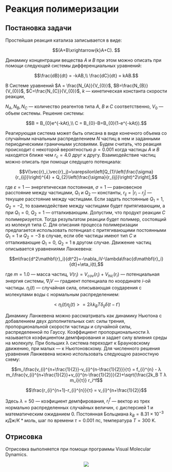 # Реакция полимеризации

## Постановка задачи

Простейшая реакция катализа записывается в виде: 
```math
(A+B\xrightarrow{k}A+C). 
```
Динамику концентрации вещества $A$ и $B$ при этом можно описать при помощи следующей системы дифференциальных уравнений:
```math
\frac{dB}{dt} = -kAB,\\
\frac{dC}{dt} = kAB.
```
В Системе уравнений $A = \frac{N_{A}}{V_{0}}$, $B=\frac{N_{B}}{V_{0}}$, $C=\frac{N_{C}}{V_{0}}$, $k$ — кинетическая константа скорости реакции, 

$N_{A}, N_{B}, N_{C}$ — количество реагентов типа $A$, $B$ и $C$ соответственно, $V_{0}$ — объем системы. 
Решение системы:
```math
B = B_{0}e^{-kAt},\\
C = B_{0}-B=B_{0}(1-e^{-kAt}).
```
Реагирующая система может быть описана в виде конечного объема со случайным начальным распределением $N$ частиц в нем и заданными периодическими граничными условиями. Будем считать, что реакция происходит с некоторой вероятностью $p=0.001$ когда частицы $A$ и $B$ находятся ближе чем $r_c=4.0$ друг к другу. Взаимодействие частиц можно описать при помощи следущего потенциала:
```math
V(\vec{r}_i,\vec{r}_j)=\varepsilon\left[Q_{1}\left(\frac{\sigma}{r_{ij}}\right)^{4} + Q_{2}\left(\frac{\sigma}{r_{ij}}\right)^2\right],
```
где $ε=1$ — энергетическая постоянная, $σ=1$ — равновесное расстояние между частицами, $Q_{1}$ и $Q_{2}$ — константы, $r_{ij}=|r_{i}-r_{j}|$ — текущее расстояние между частицами. Если задать постоянные $Q_{1}=1$, $Q_{2}=-2$, то взаимодействие между частицами будет притягивающим, а при $Q_{1}=0$, $Q_{2}=1$ — отталкивающим. Допустим, что продукт реакции $C$ полимеризуется. Тогда результатом реакции будет полимер, состоящий из молекул типа $C$. Для описания процесса полимеризации предлагается использовать потенциал c притягивающими постоянными $Q_{1}=1$ и $Q_{2}=-3$ в случае, если обе частицы имеют тип $C$ и отталкивающие $Q_{1}=0$, $Q_{2}=1$ в другом случае.
Движение частиц описывается уравнениями Ланжевена:
```math
m\frac{d^2\mathbf{r}_i}{dt^2}=-\nabla_iV-\lambda\frac{d\mathbf{r}_i}{dt}+\eta_i(t),
```
где $m = 1.0$ — масса частиц, $V(r_{i}) = V_{cov}(r_{i}) + V_{hic}(r_{i})$ — потенциальная энергия системы, $∇_i V$ — градиент потенциала по координате $i$-ой частицы. $η_i(t)$ — случайная сила, описывающая соударения с молекулами воды с нормальным распределением:
```math
<η_i(t) η_j(t)> = 2 λ k_BT δ_{ij} δ(t-t')
```
Динамику Ланжевена можно рассматривать как динамику Ньютона с добавлением двух дополнительных сил: силы трения, пропорциональной скорости частицы и случайной силы, распределенной по Гауссу. Коэффициент пропорциональности λ называется коэфициентом демпфирования и задает силу влияния среды на молекулу. При больших λ система переходит к Брауновскому движению, при малых — к Ньютоновскому.
Для численного решения уравнения Ланжевена можно использовать следующую разностную схему:
```math
m_i\frac{v_{i}^{n+\frac{1}{2}}-v_{i}^{n-\frac{1}{2}}}{τ} = f_{i}^{n} - λ m_i\frac{v_{i}^{n+\frac{1}{2}}+v_{i}^{n-\frac{1}{2}}}{2}+\sqrt{\frac{2k_B T λ m_i}{τ}} r_i^f
```
```math
\frac{r_{i}^{n+1}-r_{i}^{n}}{τ} = v_{i}^{n+\frac{1}{2}}
```
Здесь $λ=50$ — коэфициент демпфирования, $r_i^f$ — вектор из трех нормально распределенных случайных величин, с дисперсией 1 и математическим ожиданием 0. Постоянная Больцмана $k_B=8.31\times10^{-3}$  $кДж/K*моль$, шаг по времени $τ=0.001$ пс, температура $T=300$ K.

## Отрисовка
Отрисовка выполняется при помощи программы Visual Molecular Dynamics. 
<p align="center">
  <img src="results/Process_modeling.giff">
</p>
